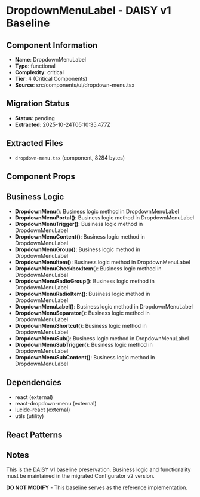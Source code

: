 # DropdownMenuLabel - DAISY v1 Baseline

## Component Information

- **Name**: DropdownMenuLabel
- **Type**: functional
- **Complexity**: critical
- **Tier**: 4 (Critical Components)
- **Source**: src/components/ui/dropdown-menu.tsx

## Migration Status

- **Status**: pending
- **Extracted**: 2025-10-24T05:10:35.477Z

## Extracted Files

- `dropdown-menu.tsx` (component, 8284 bytes)

## Component Props



## Business Logic

- **DropdownMenu()**: Business logic method in DropdownMenuLabel
- **DropdownMenuPortal()**: Business logic method in DropdownMenuLabel
- **DropdownMenuTrigger()**: Business logic method in DropdownMenuLabel
- **DropdownMenuContent()**: Business logic method in DropdownMenuLabel
- **DropdownMenuGroup()**: Business logic method in DropdownMenuLabel
- **DropdownMenuItem()**: Business logic method in DropdownMenuLabel
- **DropdownMenuCheckboxItem()**: Business logic method in DropdownMenuLabel
- **DropdownMenuRadioGroup()**: Business logic method in DropdownMenuLabel
- **DropdownMenuRadioItem()**: Business logic method in DropdownMenuLabel
- **DropdownMenuLabel()**: Business logic method in DropdownMenuLabel
- **DropdownMenuSeparator()**: Business logic method in DropdownMenuLabel
- **DropdownMenuShortcut()**: Business logic method in DropdownMenuLabel
- **DropdownMenuSub()**: Business logic method in DropdownMenuLabel
- **DropdownMenuSubTrigger()**: Business logic method in DropdownMenuLabel
- **DropdownMenuSubContent()**: Business logic method in DropdownMenuLabel

## Dependencies

- react (external)
- react-dropdown-menu (external)
- lucide-react (external)
- utils (utility)

## React Patterns



## Notes

This is the DAISY v1 baseline preservation. Business logic and functionality
must be maintained in the migrated Configurator v2 version.

**DO NOT MODIFY** - This baseline serves as the reference implementation.
